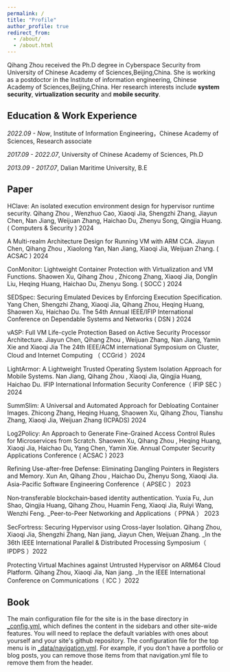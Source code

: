 ```yaml
---
permalink: /
title: "Profile"
author_profile: true
redirect_from: 
  - /about/
  - /about.html
---
```


Qihang Zhou received the Ph.D degree in Cyberspace Security from University of Chinese Academy of Sciences,Beijing,China. She is working as a postdoctor in the Institute of information engineering, Chinese Academy of Sciences,Beijing,China. Her research interests include **system security**, **virtualization security** and **mobile security**.

Education & Work Experience
------

_2022.09 - Now_,  Institute of Information Engineering，Chinese Academy of Sciences,  Research associate

_2017.09 - 2022.07_,  University of Chinese Academy of Sciences,  Ph.D

_2013.09 - 2017.07_,  Dalian Maritime University,  B.E 

Paper
------

HClave: An isolated execution environment design for hypervisor runtime security. Qihang Zhou , Wenzhuo Cao, Xiaoqi Jia, Shengzhi Zhang, Jiayun Chen, Nan Jiang, Weijuan Zhang, Haichao Du, Zhenyu Song, Qingjia Huang. ( Computers & Security ) 2024

A Multi-realm Architecture Design for Running VM with ARM CCA. Jiayun Chen, Qihang Zhou , Xiaolong Yan, Nan Jiang, Xiaoqi Jia, Weijuan Zhang. ( ACSAC ) 2024

ConMonitor: Lightweight Container Protection with Virtualization and VM Functions. Shaowen Xu, Qihang Zhou , Zhicong Zhang, Xiaoqi Jia, Donglin Liu, Heqing Huang, Haichao Du, Zhenyu Song. ( SOCC ) 2024

SEDSpec: Securing Emulated Devices by Enforcing Execution Specification. Yang Chen, Shengzhi Zhang, Xiaoqi Jia, Qihang Zhou, Heqing Huang, Shaowen Xu, Haichao Du. The 54th Annual IEEE/IFIP International Conference on Dependable Systems and Networks ( DSN ) 2024

vASP: Full VM Life-cycle Protection Based on Active Security Processor Architecture. Jiayun Chen, Qihang Zhou , Weijuan Zhang, Nan Jiang, Yamin Xie and Xiaoqi Jia The 24th IEEE/ACM international Symposium on Cluster, Cloud and Internet Computing （ CCGrid ）2024

LightArmor: A Lightweight Trusted Operating System Isolation Approach for Mobile Systems. Nan Jiang, Qihang Zhou , Xiaoqi Jia, Qingjia Huang, Haichao Du. IFIP International Information Security Conference（ IFIP SEC ）2024

SummSlim: A Universal and Automated Approach for Debloating Container Images. Zhicong Zhang, Heqing Huang, Shaowen Xu, Qihang Zhou, Tianshu Zhang, Xiaoqi Jia, Weijuan Zhang (ICPADS) 2024

Log2Policy: An Approach to Generate Fine-Grained Access Control Rules for Microservices from Scratch. Shaowen Xu, Qihang Zhou , Heqing Huang, Xiaoqi Jia, Haichao Du, Yang Chen, Yamin Xie. Annual Computer Security Applications Conference ( ACSAC ) 2023

Refining Use-after-free Defense: Eliminating Dangling Pointers in Registers and Memory. Xun An, Qihang Zhou , Haichao Du, Zhenyu Song, Xiaoqi Jia. Asia-Pacific Software Engineering Conference（ APSEC ） 2023

Non‑transferable blockchain‑based identity authentication. Yuxia Fu, Jun Shao, Qingjia Huang, Qihang Zhou, Huamin Feng, Xiaoqi Jia, Ruiyi Wang, Wenzhi Feng. _Peer-to-Peer Networking and Applications（ PPNA ） 2023

SecFortress: Securing Hypervisor using Cross-layer Isolation. Qihang Zhou, Xiaoqi Jia, Shengzhi Zhang, Nan jiang, Jiayun Chen, Weijuan Zhang. _In the 36th IEEE International Parallel & Distributed Processing Symposium（ IPDPS ）2022

Protecting Virtual Machines against Untrusted Hypervisor on ARM64 Cloud Platform. Qihang Zhou, Xiaoqi Jia, Nan jiang. _In the IEEE International Conference on Communications（ ICC ）2022

Book
------
The main configuration file for the site is in the base directory in [_config.yml](https://github.com/academicpages/academicpages.github.io/blob/master/_config.yml), which defines the content in the sidebars and other site-wide features. You will need to replace the default variables with ones about yourself and your site's github repository. The configuration file for the top menu is in [_data/navigation.yml](https://github.com/academicpages/academicpages.github.io/blob/master/_data/navigation.yml). For example, if you don't have a portfolio or blog posts, you can remove those items from that navigation.yml file to remove them from the header. 


